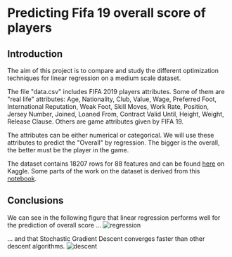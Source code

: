 # Predicting Fifa 19 overall score of players

## Introduction 
The aim of this project is to compare and study the different optimization techniques for linear regression on a medium scale dataset. 

The file "data.csv" includes FIFA 2019 players attributes. Some of them are "real life" attributes:
Age, Nationality, Club, Value, Wage, Preferred Foot, International Reputation, Weak Foot, Skill Moves, Work Rate, Position, Jersey Number, Joined, Loaned From, Contract Valid Until, Height, Weight, Release Clause. Others are game attributes given by FIFA 19.

The attributes can be either numerical or categorical. We will use these attributes to predict the "Overall" by regression. The bigger is the overall, the better must be the player in the game.

The dataset contains 18207 rows for 88 features and can be found [here](https://www.kaggle.com/nitindatta/fifa-in-depth-analysis-with-linear-regression/data) on Kaggle. Some parts of the work on the dataset is derived from this [notebook](https://www.kaggle.com/nitindatta/fifa-in-depth-analysis-with-linear-regression/notebook).

## Conclusions

We can see  in the following figure that linear regression performs well for the prediction of overall score ... ![regression](https://user-images.githubusercontent.com/45072645/201325842-ed3d82c6-222d-4d30-b178-863212f278ad.png)

... and that Stochastic Gradient Descent converges faster than other descent algorithms.
![descent](https://user-images.githubusercontent.com/45072645/201326004-51d9b66f-1ac2-413d-9909-c145f5ec68e9.png)


